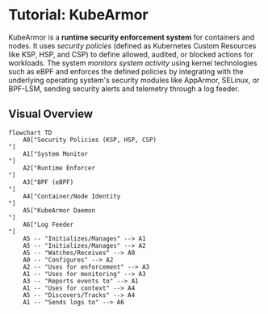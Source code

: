 # Tutorial: KubeArmor

KubeArmor is a **runtime security enforcement system** for containers and nodes.
It uses _security policies_ (defined as Kubernetes Custom Resources like KSP, HSP, and CSP)
to define allowed, audited, or blocked actions for workloads.
The system _monitors system activity_ using kernel technologies such as eBPF
and enforces the defined policies by integrating with the underlying operating system's
security modules like AppArmor, SELinux, or BPF-LSM, sending security alerts
and telemetry through a log feeder.

## Visual Overview

```mermaid
flowchart TD
    A0["Security Policies (KSP, HSP, CSP)
"]
    A1["System Monitor
"]
    A2["Runtime Enforcer
"]
    A3["BPF (eBPF)
"]
    A4["Container/Node Identity
"]
    A5["KubeArmor Daemon
"]
    A6["Log Feeder
"]
    A5 -- "Initializes/Manages" --> A1
    A5 -- "Initializes/Manages" --> A2
    A5 -- "Watches/Receives" --> A0
    A0 -- "Configures" --> A2
    A2 -- "Uses for enforcement" --> A3
    A1 -- "Uses for monitoring" --> A3
    A3 -- "Reports events to" --> A1
    A1 -- "Uses for context" --> A4
    A5 -- "Discovers/Tracks" --> A4
    A1 -- "Sends logs to" --> A6
```
